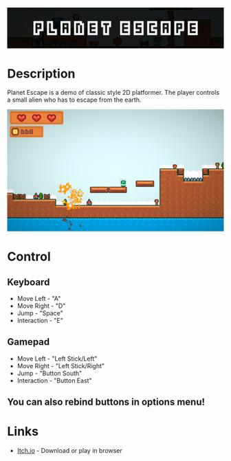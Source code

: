 ![PlanetEscapeBaner](img/PlanetEscapeBaner.png?raw=true)  

# Description
Planet Escape is a demo of classic style 2D platformer. The player controls a small alien who has to escape from the earth.

![Gameplay_02](img/PlanetEscape_04.png?raw=true) 

# Control
## Keyboard
- Move Left - "A"
- Move Right - "D"
- Jump - "Space"
- Interaction - "E"

## Gamepad
- Move Left - "Left Stick/Left"
- Move Right - "Left Stick/Right"
- Jump - "Button South"
- Interaction - "Button East"

## You can also rebind buttons in options menu!

# Links
* [Itch.io](https://blackthoughtsdev.itch.io/planet-escape) - Download or play in browser
   